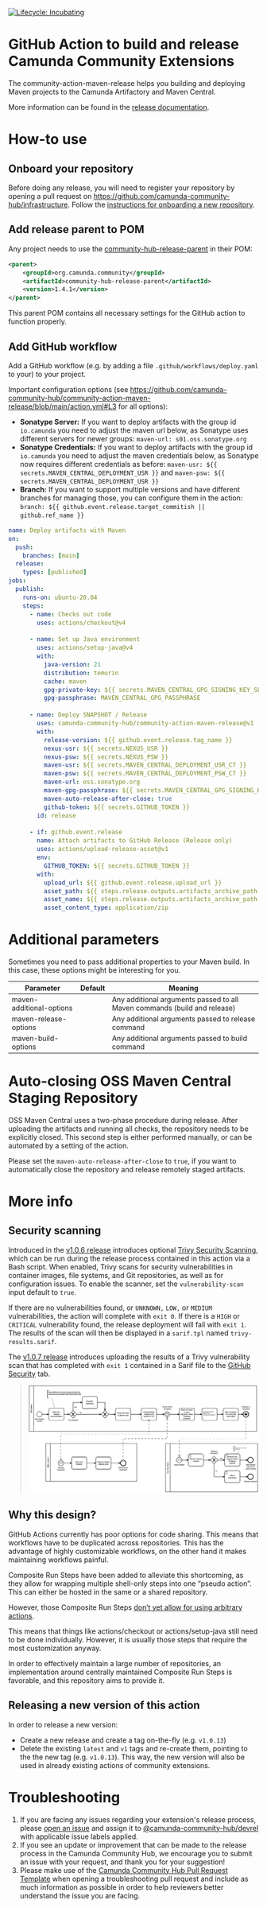 [![Lifecycle: Incubating](https://img.shields.io/badge/Lifecycle-Incubating-blue)](https://github.com/Camunda-Community-Hub/community/blob/main/extension-lifecycle.md#incubating-)

# GitHub Action to build and release Camunda Community Extensions

The community-action-maven-release helps you building and deploying Maven projects to the Camunda Artifactory and  Maven Central.

More information can be found in the [release documentation](https://github.com/camunda-community-hub/community/blob/main/RELEASE.MD).

# How-to use

## Onboard your repository

Before doing any release, you will need to register your repository by opening a pull request on https://github.com/camunda-community-hub/infrastructure. Follow the [instructions for onboarding a new repository](https://github.com/camunda-community-hub/infrastructure#use-case-onboarding-a-new-community-hub-repository).

## Add release parent to POM

Any project needs to use the [community-hub-release-parent](https://github.com/camunda-community-hub/community-hub-release-parent) in their POM:

```xml
<parent>
    <groupId>org.camunda.community</groupId>
    <artifactId>community-hub-release-parent</artifactId>
    <version>1.4.1</version>
</parent>
```

This parent POM contains all necessary settings for the GitHub action to function properly.

## Add GitHub workflow

Add a GitHub workflow (e.g. by adding a file `.github/workflows/deploy.yaml` to your) to your project.

Important configuration options (see https://github.com/camunda-community-hub/community-action-maven-release/blob/main/action.yml#L3 for all options):

- **Sonatype Server:** If you want to deploy artifacts with the group id `io.camunda` you need to adjust the maven url below, as Sonatype uses different servers for newer groups: `maven-url: s01.oss.sonatype.org`
- **Sonatype Credentials:** If you want to deploy artifacts with the group id `io.camunda` you need to adjust the maven credentials below, as Sonatype now requires different credentials as before: `maven-usr: ${{ secrets.MAVEN_CENTRAL_DEPLOYMENT_USR }}` and `maven-psw: ${{ secrets.MAVEN_CENTRAL_DEPLOYMENT_USR }}`
- **Branch:** If you want to support multiple versions and have different branches for managing those, you can configure them in the action: `branch: ${{ github.event.release.target_commitish || github.ref_name }}`

```yaml
name: Deploy artifacts with Maven
on:
  push:
    branches: [main]
  release:
    types: [published]
jobs:
  publish:
    runs-on: ubuntu-20.04
    steps:
      - name: Checks out code
        uses: actions/checkout@v4

      - name: Set up Java environment
        uses: actions/setup-java@v4
        with:
          java-version: 21
          distribution: temurin
          cache: maven
          gpg-private-key: ${{ secrets.MAVEN_CENTRAL_GPG_SIGNING_KEY_SEC }}
          gpg-passphrase: MAVEN_CENTRAL_GPG_PASSPHRASE

      - name: Deploy SNAPSHOT / Release
        uses: camunda-community-hub/community-action-maven-release@v1
        with:
          release-version: ${{ github.event.release.tag_name }}
          nexus-usr: ${{ secrets.NEXUS_USR }}
          nexus-psw: ${{ secrets.NEXUS_PSW }}
          maven-usr: ${{ secrets.MAVEN_CENTRAL_DEPLOYMENT_USR_C7 }}
          maven-psw: ${{ secrets.MAVEN_CENTRAL_DEPLOYMENT_PSW_C7 }}
          maven-url: oss.sonatype.org
          maven-gpg-passphrase: ${{ secrets.MAVEN_CENTRAL_GPG_SIGNING_KEY_PASSPHRASE }}
          maven-auto-release-after-close: true
          github-token: ${{ secrets.GITHUB_TOKEN }}
        id: release

      - if: github.event.release
        name: Attach artifacts to GitHub Release (Release only)
        uses: actions/upload-release-asset@v1
        env:
          GITHUB_TOKEN: ${{ secrets.GITHUB_TOKEN }}
        with:
          upload_url: ${{ github.event.release.upload_url }}
          asset_path: ${{ steps.release.outputs.artifacts_archive_path }}
          asset_name: ${{ steps.release.outputs.artifacts_archive_path }}
          asset_content_type: application/zip
```

# Additional parameters

Sometimes you need to pass additional properties to your Maven build. In this case, these options might be interesting for you.

| Parameter                | Default | Meaning                                                                   |
|--------------------------|---------|---------------------------------------------------------------------------|
| maven-additional-options |         | Any additional arguments passed to all Maven commands (build and release) |  
| maven-release-options    |         | Any additional arguments passed to release command                        |
| maven-build-options      |         | Any additional arguments passed to build command                          |


# Auto-closing OSS Maven Central Staging Repository

OSS Maven Central uses a two-phase procedure during release. After uploading the artifacts and running all checks, the repository needs to be explicitly
closed. This second step is either performed manually, or can be automated by a setting of the action.

Please set the `maven-auto-release-after-close` to `true`, if you want to automatically close the repository and release remotely staged artifacts.


# More info

## Security scanning

Introduced in the [v1.0.6 release](https://github.com/camunda-community-hub/community-action-maven-release/releases/tag/v1.0.6) introduces optional [Trivy Security Scanning](https://github.com/aquasecurity/trivy), which can be run during the release process contained in this action via a Bash script. When enabled, Trivy scans for security vulnerabilities in container images, file systems, and Git repositories, as well as for configuration issues. To enable the scanner, set the `vulnerability-scan` input default to `true`.

If there are no vulnerabilities found, or `UNKNOWN,` `LOW,` or `MEDIUM` vulnerabilities, the action will complete with `exit 0`. If there is a `HIGH` or `CRITICAL` vulnerability found, the release deployment will fail with `exit 1`. The results of the scan will then be displayed in a `sarif.tpl` named `trivy-results.sarif`.

The [v1.0.7 release](https://github.com/camunda-community-hub/community-action-maven-release/releases/tag/v1.0.7) introduces uploading the results of a Trivy vulnerability scan that has completed with `exit 1` contained in a Sarif file to the [GitHub Security](https://docs.github.com/en/get-started/learning-about-github/about-github-advanced-security) tab.

> ![A BPMN diagram of the release workflow](<https://github.com/camunda-community-hub/community/blob/main/assets/release-new-version%20(1).png>)

## Why this design?

GitHub Actions currently has poor options for code sharing. This means that workflows have to be duplicated across repositories. This has the advantage of highly customizable workflows, on the other hand it makes maintaining workflows painful.

Composite Run Steps have been added to alleviate this shortcoming, as they allow for wrapping multiple shell-only steps into one “pseudo action”. This can either be hosted in the same or a shared repository.

However, those Composite Run Steps [don’t yet allow for using arbitrary actions](https://github.com/actions/runner/issues/646).

This means that things like actions/checkout or actions/setup-java still need to be done individually. However, it is usually those steps that require the most customization anyway.

In order to effectively maintain a large number of repositories, an implementation around centrally maintained Composite Run Steps is favorable, and this repository aims to provide it.

## Releasing a new version of this action

In order to release a new version:

- Create a new release and create a tag on-the-fly (e.g. `v1.0.13`)
- Delete the existing `latest` and `v1` tags and re-create them, pointing to the the new tag (e.g. `v1.0.13`). This way, the new version will also be used in already existing actions of community extensions.

# Troubleshooting

1. If you are facing any issues regarding your extension's release process, please [open an issue](https://github.com/camunda-community-hub/community-action-maven-release/issues) and assign it to [@camunda-community-hub/devrel](https://github.com/orgs/camunda-community-hub/teams/devrel) with applicable issue labels applied.
2. If you see an update or improvement that can be made to the release process in the Camunda Community Hub, we encourage you to submit an issue with your request, and thank you for your suggestion!
3. Please make use of the [Camunda Community Hub Pull Request Template](https://github.com/camunda-community-hub/community/issues/new?assignees=&labels=&template=camunda-community-hub-pull-request-template.md&title=Pull+Request) when opening a troubleshooting pull request and include as much information as possible in order to help reviewers better understand the issue you are facing.
